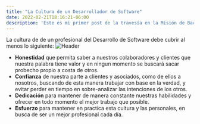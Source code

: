 ```yaml
---
title: "La Cultura de un Desarrollador de Software"
date: 2022-02-21T18:16:21-06:00
description: 'Este es mi primer post de la travesía en la Misión de Backend con Node JS de Launch X.'
---
```


La cultura de de un profesional del Desarrollo de Software debe cubrir al menos lo siguiente:
![Header](https://github.com/Vickmagar/vickmagar/blob/main/Profile2.gif)
- **Honestidad** que permita saber a nuestros colaboradores y clientes que nuestra palabra tiene valor y en ningun momento se buscará sacar probecho propio a costa de otros.
- **Confianza** de nuestra parte a clientes y asociados, como de ellos a nosotros, buscando de esta manera trabajar con base en la verdad, y evitar perder en tiempo en sobre-analizar las intenciones de los otros.
- **Dedicación** para mantener de manera constante nuestras habilidades y ofrecer en todo momento el mejor trabajo que posible.
- **Esfuerzo** para mantener en practica esta cultura y las personales, en busca de ser un mejor profesional cada día.


